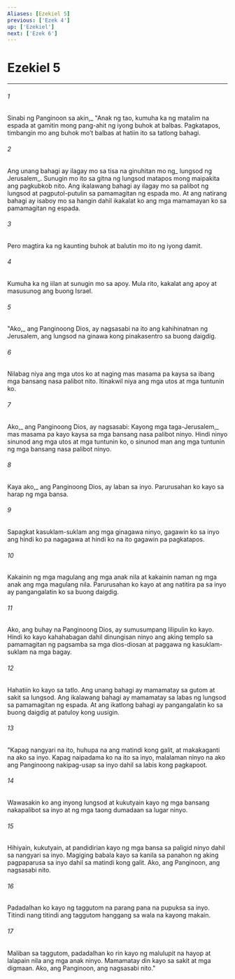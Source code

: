```yaml
---
Aliases: [Ezekiel 5]
previous: ['Ezek 4']
up: ['Ezekiel']
next: ['Ezek 6']
---
```

# Ezekiel 5

***






















###### 1 










Sinabi ng Panginoon sa akin,_ "Anak ng tao, kumuha ka ng matalim na espada at gamitin mong pang-ahit ng iyong buhok at balbas. Pagkatapos, timbangin mo ang buhok moʼt balbas at hatiin ito sa tatlong bahagi. 





















###### 2 










Ang unang bahagi ay ilagay mo sa tisa na ginuhitan mo ng_ lungsod ng Jerusalem_. Sunugin mo ito sa gitna ng lungsod matapos mong maipakita ang pagkubkob nito. Ang ikalawang bahagi ay ilagay mo sa palibot ng lungsod at pagputol-putulin sa pamamagitan ng espada mo. At ang natirang bahagi ay isaboy mo sa hangin dahil ikakalat ko ang mga mamamayan ko sa pamamagitan ng espada. 





















###### 3 










Pero magtira ka ng kaunting buhok at balutin mo ito ng iyong damit. 





















###### 4 










Kumuha ka ng iilan at sunugin mo sa apoy. Mula rito, kakalat ang apoy at masusunog ang buong Israel. 





















###### 5 










"Ako,_ ang Panginoong Dios, ay nagsasabi na ito ang kahihinatnan ng Jerusalem, ang lungsod na ginawa kong pinakasentro sa buong daigdig. 





















###### 6 










Nilabag niya ang mga utos ko at naging mas masama pa kaysa sa ibang mga bansang nasa palibot nito. Itinakwil niya ang mga utos at mga tuntunin ko. 





















###### 7 










Ako,_ ang Panginoong Dios, ay nagsasabi: Kayong mga taga-Jerusalem,_ mas masama pa kayo kaysa sa mga bansang nasa palibot ninyo. Hindi ninyo sinunod ang mga utos at mga tuntunin ko, o sinunod man ang mga tuntunin ng mga bansang nasa palibot ninyo. 





















###### 8 










Kaya ako,_ ang Panginoong Dios, ay laban sa inyo. Parurusahan ko kayo sa harap ng mga bansa. 





















###### 9 










Sapagkat kasuklam-suklam ang mga ginagawa ninyo, gagawin ko sa inyo ang hindi ko pa nagagawa at hindi ko na ito gagawin pa pagkatapos. 





















###### 10 










Kakainin ng mga magulang ang mga anak nila at kakainin naman ng mga anak ang mga magulang nila. Parurusahan ko kayo at ang natitira pa sa inyo ay pangangalatin ko sa buong daigdig. 





















###### 11 










Ako, ang buhay na Panginoong Dios, ay sumusumpang lilipulin ko kayo. Hindi ko kayo kahahabagan dahil dinungisan ninyo ang aking templo sa pamamagitan ng pagsamba sa mga dios-diosan at paggawa ng kasuklam-suklam na mga bagay. 





















###### 12 










Hahatiin ko kayo sa tatlo. Ang unang bahagi ay mamamatay sa gutom at sakit sa lungsod. Ang ikalawang bahagi ay mamamatay sa labas ng lungsod sa pamamagitan ng espada. At ang ikatlong bahagi ay pangangalatin ko sa buong daigdig at patuloy kong uusigin. 





















###### 13 










"Kapag nangyari na ito, huhupa na ang matindi kong galit, at makakaganti na ako sa inyo. Kapag naipadama ko na ito sa inyo, malalaman ninyo na ako ang Panginoong nakipag-usap sa inyo dahil sa labis kong pagkapoot. 





















###### 14 










Wawasakin ko ang inyong lungsod at kukutyain kayo ng mga bansang nakapalibot sa inyo at ng mga taong dumadaan sa lugar ninyo. 





















###### 15 










Hihiyain, kukutyain, at pandidirian kayo ng mga bansa sa paligid ninyo dahil sa nangyari sa inyo. Magiging babala kayo sa kanila sa panahon ng aking pagpaparusa sa inyo dahil sa matindi kong galit. Ako, ang Panginoon, ang nagsasabi nito. 





















###### 16 










Padadalhan ko kayo ng taggutom na parang pana na pupuksa sa inyo. Titindi nang titindi ang taggutom hanggang sa wala na kayong makain. 





















###### 17 










Maliban sa taggutom, padadalhan ko rin kayo ng malulupit na hayop at lalapain nila ang mga anak ninyo. Mamamatay din kayo sa sakit at mga digmaan. Ako, ang Panginoon, ang nagsasabi nito."
